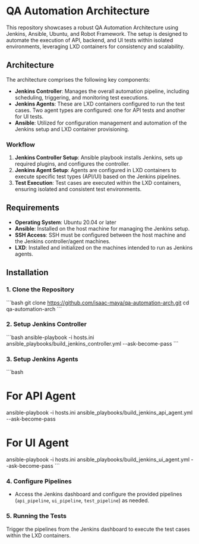 # QA Automation Architecture

This repository showcases a robust QA Automation Architecture using Jenkins, Ansible, Ubuntu, and Robot Framework. The setup is designed to automate the execution of API, backend, and UI tests within isolated environments, leveraging LXD containers for consistency and scalability.

## Architecture

The architecture comprises the following key components:

- **Jenkins Controller**: Manages the overall automation pipeline, including scheduling, triggering, and monitoring test executions.
- **Jenkins Agents**: These are LXD containers configured to run the test cases. Two agent types are configured: one for API tests and another for UI tests.
- **Ansible**: Utilized for configuration management and automation of the Jenkins setup and LXD container provisioning.

### Workflow
1. **Jenkins Controller Setup**: Ansible playbook installs Jenkins, sets up required plugins, and configures the controller.
2. **Jenkins Agent Setup**: Agents are configured in LXD containers to execute specific test types (API/UI) based on the Jenkins pipelines.
3. **Test Execution**: Test cases are executed within the LXD containers, ensuring isolated and consistent test environments.

## Requirements

- **Operating System**: Ubuntu 20.04 or later
- **Ansible**: Installed on the host machine for managing the Jenkins setup.
- **SSH Access**: SSH must be configured between the host machine and the Jenkins controller/agent machines.
- **LXD**: Installed and initialized on the machines intended to run as Jenkins agents.

## Installation

### 1. Clone the Repository
\`\`\`bash
git clone https://github.com/isaac-maya/qa-automation-arch.git
cd qa-automation-arch
\`\`\`

### 2. Setup Jenkins Controller
\`\`\`bash
ansible-playbook -i hosts.ini ansible_playbooks/build_jenkins_controller.yml --ask-become-pass
\`\`\`

### 3. Setup Jenkins Agents
\`\`\`bash
# For API Agent
ansible-playbook -i hosts.ini ansible_playbooks/build_jenkins_api_agent.yml --ask-become-pass

# For UI Agent
ansible-playbook -i hosts.ini ansible_playbooks/build_jenkins_ui_agent.yml --ask-become-pass
\`\`\`

### 4. Configure Pipelines
- Access the Jenkins dashboard and configure the provided pipelines (`api_pipeline`, `ui_pipeline`, `test_pipeline`) as needed.

### 5. Running the Tests
Trigger the pipelines from the Jenkins dashboard to execute the test cases within the LXD containers.
